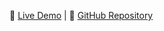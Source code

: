 🚀 [Live Demo](https://user-authentication-zeta.vercel.app) | 📂 [GitHub Repository](https://github.com/jaineet06/User_Auth)
